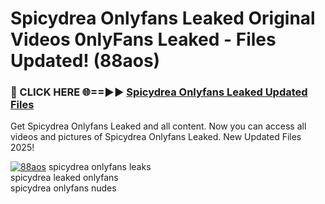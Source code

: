 # Spicydrea Onlyfans Leaked Original Videos 0nlyFans Leaked - Files Updated! (88aos)

<h3>🔴 CLICK HERE 🌐==►► <a href="https://tinyurl.com/2jnfzry5" rel="nofollow">Spicydrea Onlyfans Leaked Updated Files</a></h3>

Get Spicydrea Onlyfans Leaked and all content. Now you can access all videos and pictures of Spicydrea Onlyfans Leaked. New Updated Files 2025!

[![88aos](https://i.imgur.com/GyGTBgg.gif)](https://tinyurl.com/2jnfzry5)
spicydrea onlyfans leaks<br>
spicydrea leaked onlyfans<br>
spicydrea onlyfans nudes